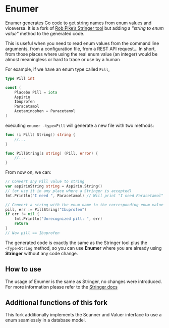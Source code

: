 # Enumer
Enumer generates Go code to get string names from enum values and viceversa.
It is a fork of [Rob Pike’s Stringer tool](https://godoc.org/golang.org/x/tools/cmd/stringer) 
but adding a *"string to enum value"* method to the generated code.

This is useful when you need to read enum values from the command line arguments, from a configuration file, 
from a REST API request... In short, from those places where using the real enum value (an integer) would 
be almost meaningless or hard to trace or use by a human

For example, if we have an enum type called `Pill`,
```go
type Pill int

const (
	Placebo Pill = iota
	Aspirin
	Ibuprofen
	Paracetamol
	Acetaminophen = Paracetamol
)
```
executing `enumer -type=Pill` will generate a new file with two methods:
```go
func (i Pill) String() string {
    //...
}

func PillString(s string) (Pill, error) {
    //...
}
```
From now on, we can:
```go
// Convert any Pill value to string
var aspirinString string = Aspirin.String()
// (or use it in any place where a Stringer is accepted)
fmt.Println("I need ", Paracetamol) // Will print "I need Paracetamol"

// Convert a string with the enum name to the corresponding enum value
pill, err := PillString("Ibuprofen")
if err != nil {
    fmt.Println("Unrecognized pill: ", err)
    return
}
// Now pill == Ibuprofen
```

The generated code is exactly the same as the Stringer tool plus the `<Type>String` method, so you can use
**Enumer** where you are already using **Stringer** without any code change.

## How to use
The usage of Enumer is the same as Stringer, no changes were introduced.
For more information please refer to the [Stringer docs](https://godoc.org/golang.org/x/tools/cmd/stringer) 

## Additional functions of this fork
This fork additionally implements the Scanner and Valuer interface to use a enum seamlessly in a database model.
